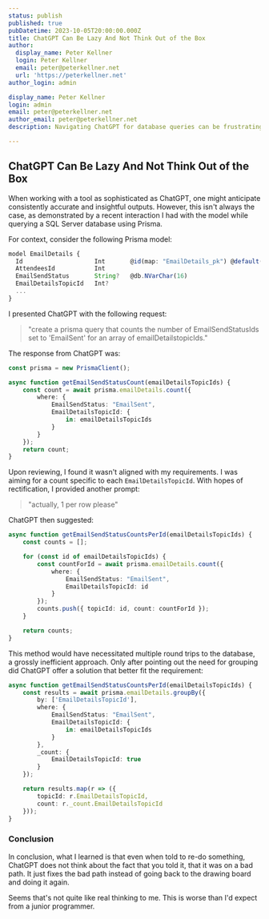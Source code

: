 ```yaml
---
status: publish
published: true
pubDatetime: 2023-10-05T20:00:00.000Z
title: ChatGPT Can Be Lazy And Not Think Out of the Box
author:
  display_name: Peter Kellner
  login: Peter Kellner
  email: peter@peterkellner.net
  url: 'https://peterkellner.net'
author_login: admin

display_name: Peter Kellner
login: admin
email: peter@peterkellner.net
author_email: peter@peterkellner.net
description: Navigating ChatGPT for database queries can be frustrating. In one instance, ChatGPT's solution for counting rows in a Prisma model proved problematic. Despite clarifications, the AI missed the mark, revealing its inability to completely rethink a problem. This behavior highlighted its shortcomings, resembling an approach worse than what one might expect from a junior programmer.

---
```


## ChatGPT Can Be Lazy And Not Think Out of the Box

When working with a tool as sophisticated as ChatGPT, one might anticipate consistently accurate and insightful outputs. However, this isn't always the case, as demonstrated by a recent interaction I had with the model while querying a SQL Server database using Prisma.

For context, consider the following Prisma model:

```typescript
model EmailDetails {
  Id                    Int       @id(map: "EmailDetails_pk") @default(autoincrement())
  AttendeesId           Int
  EmailSendStatus       String?   @db.NVarChar(16)
  EmailDetailsTopicId   Int?
  ...
}
```

I presented ChatGPT with the following request:

> "create a prisma query that counts the number of EmailSendStatusIds set to 'EmailSent' for an array of emailDetailstopicIds."

The response from ChatGPT was:

```typescript
const prisma = new PrismaClient();

async function getEmailSendStatusCount(emailDetailsTopicIds) {
    const count = await prisma.emailDetails.count({
        where: {
            EmailSendStatus: "EmailSent",
            EmailDetailsTopicId: {
                in: emailDetailsTopicIds
            }
        }
    });
    return count;
}
```

Upon reviewing, I found it wasn't aligned with my requirements. I was aiming for a count specific to each `EmailDetailsTopicId`. With hopes of rectification, I provided another prompt:

> "actually, 1 per row please"

ChatGPT then suggested:

```typescript
async function getEmailSendStatusCountsPerId(emailDetailsTopicIds) {
    const counts = [];

    for (const id of emailDetailsTopicIds) {
        const countForId = await prisma.emailDetails.count({
            where: {
                EmailSendStatus: "EmailSent",
                EmailDetailsTopicId: id
            }
        });
        counts.push({ topicId: id, count: countForId });
    }

    return counts;
}
```

This method would have necessitated multiple round trips to the database, a grossly inefficient approach. Only after pointing out the need for grouping did ChatGPT offer a solution that better fit the requirement:

```typescript
async function getEmailSendStatusCountsPerId(emailDetailsTopicIds) {
    const results = await prisma.emailDetails.groupBy({
        by: ['EmailDetailsTopicId'],
        where: {
            EmailSendStatus: "EmailSent",
            EmailDetailsTopicId: {
                in: emailDetailsTopicIds
            }
        },
        _count: {
            EmailDetailsTopicId: true
        }
    });

    return results.map(r => ({
        topicId: r.EmailDetailsTopicId,
        count: r._count.EmailDetailsTopicId
    }));
}
```

### Conclusion

In conclusion, what I learned is that even when told to re-do something, ChatGPT does not think about the fact that you told it, that it was on a bad path. It just fixes the bad path instead of going back to the drawing board and doing it again.

Seems that's not quite like real thinking to me. This is worse than I'd expect from a junior programmer.

